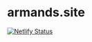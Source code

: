 # armands.site

[![Netlify Status](https://api.netlify.com/api/v1/badges/092c218f-27ab-4b07-98c0-ff569ef48fe2/deploy-status)](https://app.netlify.com/sites/laughing-leakey-edc1c1/deploys)
